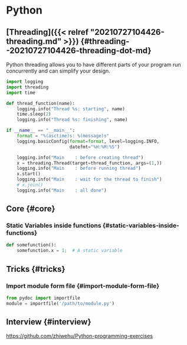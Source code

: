 # Python


## [Threading]({{< relref "20210727104426-threading.md" >}}) {#threading--20210727104426-threading-dot-md}

Python threading allows you to have different parts of your program
run concurrently and can simplify your design.

```python
import logging
import threading
import time

def thread_function(name):
    logging.info("Thread %s: starting", name)
    time.sleep(2)
    logging.info("Thread %s: finishing", name)

if __name__ == "__main__":
    format = "%(asctime)s: %(message)s"
    logging.basicConfig(format=format, level=logging.INFO,
                        datefmt="%H:%M:%S")

    logging.info("Main    : before creating thread")
    x = threading.Thread(target=thread_function, args=(1,))
    logging.info("Main    : before running thread")
    x.start()
    logging.info("Main    : wait for the thread to finish")
    # x.join()
    logging.info("Main    : all done")

```


## Core {#core}


### Static Variables inside functions {#static-variables-inside-functions}

```python
def somefunction():
    somefunction.x = 1;  # A static variable
```


## Tricks {#tricks}


### Import module form file {#import-module-form-file}

```python
from pydoc import importfile
module = importfile('/path/to/module.py')
```


## Interview {#interview}

<https://github.com/zhiwehu/Python-programming-exercises>
